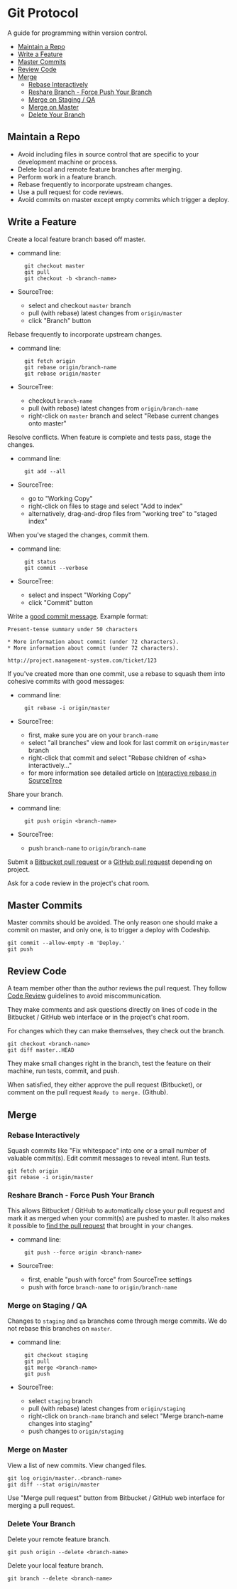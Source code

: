 Git Protocol
============

A guide for programming within version control.

- [Maintain a Repo](#maintain-a-repo)
- [Write a Feature](#write-a-feature)
- [Master Commits](#master-commits)
- [Review Code](#review-code)
- [Merge](#merge)
    + [Rebase Interactively](#rebase-interactively)
    + [Reshare Branch - Force Push Your Branch](#reshare-branch---force-push-your-branch)
    + [Merge on Staging / QA](#merge-on-staging--qa)
    + [Merge on Master](#merge-on-master)
    + [Delete Your Branch](#delete-your-branch)

Maintain a Repo
---------------

* Avoid including files in source control that are specific to your
  development machine or process.
* Delete local and remote feature branches after merging.
* Perform work in a feature branch.
* Rebase frequently to incorporate upstream changes.
* Use a pull request for code reviews.
* Avoid commits on master except empty commits which trigger a deploy.


Write a Feature
---------------

Create a local feature branch based off master.

- command line:

        git checkout master
        git pull
        git checkout -b <branch-name>

- SourceTree:

    + select and checkout `master` branch
    + pull (with rebase) latest changes from `origin/master`
    + click "Branch" button

Rebase frequently to incorporate upstream changes.

- command line:

        git fetch origin
        git rebase origin/branch-name
        git rebase origin/master

- SourceTree:

    + checkout `branch-name`
    + pull (with rebase) latest changes from `origin/branch-name`
    + right-click on `master` branch and select "Rebase current changes onto master"

Resolve conflicts. When feature is complete and tests pass, stage the changes.

- command line:

        git add --all

- SourceTree:

    + go to "Working Copy"
    + right-click on files to stage and select "Add to index"
    + alternatively, drag-and-drop files from "working tree" to "staged index"

When you've staged the changes, commit them.

- command line:

        git status
        git commit --verbose

- SourceTree:

    + select and inspect "Working Copy"
    + click "Commit" button

Write a [good commit message]. Example format:

    Present-tense summary under 50 characters

    * More information about commit (under 72 characters).
    * More information about commit (under 72 characters).

    http://project.management-system.com/ticket/123

If you've created more than one commit, use a rebase to squash them into
cohesive commits with good messages:

- command line:

        git rebase -i origin/master

- SourceTree:

    + first, make sure you are on your `branch-name`
    + select "all branches" view and look for last commit on `origin/master` branch
    + right-click that commit and select "Rebase children of \<sha\> interactively..."
    + for more information see detailed article on [Interactive rebase in SourceTree](http://blogs.atlassian.com/2014/06/interactive-rebase-sourcetree/)

Share your branch.

- command line:

        git push origin <branch-name>

- SourceTree:

    + push `branch-name` to `origin/branch-name`

Submit a [Bitbucket pull request] or a [GitHub pull request] depending on project.

Ask for a code review in the project's chat room.

[good commit message]: http://tbaggery.com/2008/04/19/a-note-about-git-commit-messages.html
[Bitbucket pull request]: https://www.atlassian.com/git/tutorials/making-a-pull-request/
[GitHub pull request]: https://help.github.com/articles/using-pull-requests/

Master Commits
--------------

Master commits should be avoided. The only reason one should make a commit on master, and only one, is to trigger a deploy with Codeship.

    git commit --allow-empty -m 'Deploy.'
    git push

Review Code
-----------

A team member other than the author reviews the pull request. They follow
[Code Review](/code-review) guidelines to avoid
miscommunication.

They make comments and ask questions directly on lines of code in the
Bitbucket / GitHub web interface or in the project's chat room.

For changes which they can make themselves, they check out the branch.

    git checkout <branch-name>
    git diff master..HEAD

They make small changes right in the branch, test the feature on their machine,
run tests, commit, and push.

When satisfied, they either approve the pull request (Bitbucket), or comment on the pull request `Ready to merge.` (Github).

Merge
-----

### Rebase Interactively

Squash commits like "Fix whitespace" into one or a
small number of valuable commit(s). Edit commit messages to reveal intent. Run
tests.

    git fetch origin
    git rebase -i origin/master

### Reshare Branch - Force Push Your Branch

This allows Bitbucket / GitHub to automatically close
your pull request and mark it as merged when your commit(s) are pushed to master.
It also makes it possible to [find the pull request] that brought in your changes.

- command line:

        git push --force origin <branch-name>

- SourceTree:
    
    + first, enable "push with force" from SourceTree settings
    + push with force `branch-name` to `origin/branch-name`

### Merge on Staging / QA

Changes to `staging` and `qa` branches come through merge commits. We do not rebase this branches on `master`.

- command line:

        git checkout staging
        git pull
        git merge <branch-name>
        git push

- SourceTree:

    + select `staging` branch
    + pull (with rebase) latest changes from `origin/staging`
    + right-click on `branch-name` branch and select "Merge branch-name changes into staging"
    + push changes to `origin/staging`

### Merge on Master

View a list of new commits. View changed files.

    git log origin/master..<branch-name>
    git diff --stat origin/master

Use "Merge pull request" button from Bitbucket / GitHub web interface for merging a pull request.

### Delete Your Branch

Delete your remote feature branch.

    git push origin --delete <branch-name>

Delete your local feature branch.

    git branch --delete <branch-name>

[find the pull request]: http://stackoverflow.com/a/17819027
